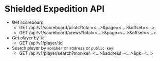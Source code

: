 # Shielded Expedition API

- Get scoreboard
    - GET /api/v1/scoreboard/pilots?total=<...>&page=<...>&offset=<...>
    - GET /api/v1/scoreboard/crews?total=<...>&page=<...>&offset=<...>
- Get player by `id`
    - GET /api/v1/player/:id
- Search player by `moniker` or `address` or `public key`
    - GET /api/v1/player/search?moniker=<...>&address=<...>&pk=<...>